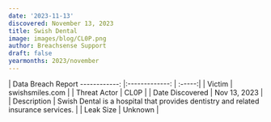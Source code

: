 ```yaml
---
date: '2023-11-13'
discovered: November 13, 2023
title: Swish Dental
image: images/blog/CL0P.png
author: Breachsense Support
draft: false
yearmonths: 2023/november
---
```



| Data Breach Report
------------:     |:-------------:    | :-----:|
| Victim      | swishsmiles.com      | 
| Threat Actor      | CL0P      | 
| Date Discovered      | Nov 13, 2023      | 
| Description      | Swish Dental is a hospital that provides dentistry and related insurance services.      | 
| Leak Size      | Unknown      | 

